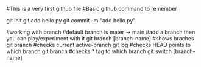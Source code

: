 #This is a very first github file
#Basic github command to remember

git init
git add hello.py
git commit -m "add hello.py"

#working with branch
#default branch is mater -> main
#add a branch then you can play/experiment with it
git branch [branch-name]
#shows braches
git branch
#checks current active-branch
git log 
#checks HEAD points to which branch
git branch 
#checks * tag to which branch
git switch [branch-name]


